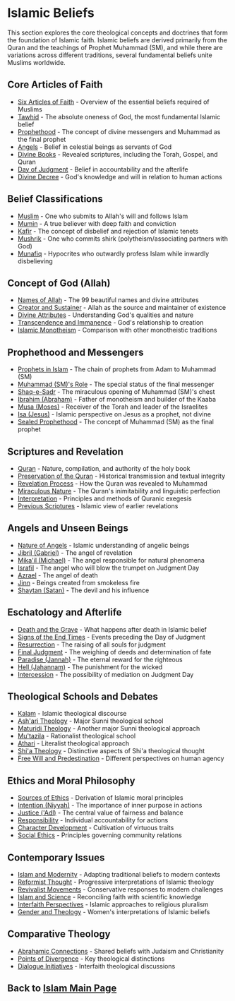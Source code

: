# Islamic Beliefs

This section explores the core theological concepts and doctrines that form the foundation of Islamic faith. Islamic beliefs are derived primarily from the Quran and the teachings of Prophet Muhammad (SM), and while there are variations across different traditions, several fundamental beliefs unite Muslims worldwide.

## Core Articles of Faith

- [Six Articles of Faith](./articles_of_faith.md) - Overview of the essential beliefs required of Muslims
- [Tawhid](./tawhid.md) - The absolute oneness of God, the most fundamental Islamic belief
- [Prophethood](./prophethood.md) - The concept of divine messengers and Muhammad as the final prophet
- [Angels](./angels.md) - Belief in celestial beings as servants of God
- [Divine Books](./divine_books.md) - Revealed scriptures, including the Torah, Gospel, and Quran
- [Day of Judgment](./day_of_judgment.md) - Belief in accountability and the afterlife
- [Divine Decree](./qadar.md) - God's knowledge and will in relation to human actions

## Belief Classifications

- [Muslim](./muslim.md) - One who submits to Allah's will and follows Islam
- [Mumin](./mumin.md) - A true believer with deep faith and conviction
- [Kafir](./kafir.md) - The concept of disbelief and rejection of Islamic tenets
- [Mushrik](./mushrik.md) - One who commits shirk (polytheism/associating partners with God)
- [Munafiq](./munafiq.md) - Hypocrites who outwardly profess Islam while inwardly disbelieving

## Concept of God (Allah)

- [Names of Allah](./names_of_allah.md) - The 99 beautiful names and divine attributes
- [Creator and Sustainer](./creator.md) - Allah as the source and maintainer of existence
- [Divine Attributes](./divine_attributes.md) - Understanding God's qualities and nature
- [Transcendence and Immanence](./transcendence.md) - God's relationship to creation
- [Islamic Monotheism](./islamic_monotheism.md) - Comparison with other monotheistic traditions

## Prophethood and Messengers

- [Prophets in Islam](./prophets.md) - The chain of prophets from Adam to Muhammad (SM)
- [Muhammad (SM)'s Role](./muhammad_prophethood.md) - The special status of the final messenger
- [Shaq-e-Sadr](./shaq_e_sadr.md) - The miraculous opening of Muhammad (SM)'s chest
- [Ibrahim (Abraham)](./ibrahim.md) - Father of monotheism and builder of the Kaaba
- [Musa (Moses)](./musa.md) - Receiver of the Torah and leader of the Israelites
- [Isa (Jesus)](./isa.md) - Islamic perspective on Jesus as a prophet, not divine
- [Sealed Prophethood](./khatam_an_nabiyyin.md) - The concept of Muhammad (SM) as the final prophet

## Scriptures and Revelation

- [Quran](./quran_overview.md) - Nature, compilation, and authority of the holy book
- [Preservation of the Quran](./quran_preservation.md) - Historical transmission and textual integrity
- [Revelation Process](./wahy.md) - How the Quran was revealed to Muhammad
- [Miraculous Nature](./ijaz.md) - The Quran's inimitability and linguistic perfection
- [Interpretation](./tafsir.md) - Principles and methods of Quranic exegesis
- [Previous Scriptures](./previous_scriptures.md) - Islamic view of earlier revelations

## Angels and Unseen Beings

- [Nature of Angels](./nature_of_angels.md) - Islamic understanding of angelic beings
- [Jibril (Gabriel)](./jibril.md) - The angel of revelation
- [Mika'il (Michael)](./mikail.md) - The angel responsible for natural phenomena
- [Israfil](./israfil.md) - The angel who will blow the trumpet on Judgment Day
- [Azrael](./azrael.md) - The angel of death
- [Jinn](./jinn.md) - Beings created from smokeless fire
- [Shaytan (Satan)](./shaytan.md) - The devil and his influence

## Eschatology and Afterlife

- [Death and the Grave](./death.md) - What happens after death in Islamic belief
- [Signs of the End Times](./signs_end_times.md) - Events preceding the Day of Judgment
- [Resurrection](./resurrection.md) - The raising of all souls for judgment
- [Final Judgment](./judgment.md) - The weighing of deeds and determination of fate
- [Paradise (Jannah)](./jannah.md) - The eternal reward for the righteous
- [Hell (Jahannam)](./jahannam.md) - The punishment for the wicked
- [Intercession](./shafaa.md) - The possibility of mediation on Judgment Day

## Theological Schools and Debates

- [Kalam](./kalam.md) - Islamic theological discourse
- [Ash'ari Theology](./ashari.md) - Major Sunni theological school
- [Maturidi Theology](./maturidi.md) - Another major Sunni theological approach
- [Mu'tazila](./mutazila.md) - Rationalist theological school
- [Athari](./athari.md) - Literalist theological approach
- [Shi'a Theology](./shia_theology.md) - Distinctive aspects of Shi'a theological thought
- [Free Will and Predestination](./free_will.md) - Different perspectives on human agency

## Ethics and Moral Philosophy

- [Sources of Ethics](./ethical_sources.md) - Derivation of Islamic moral principles
- [Intention (Niyyah)](./niyyah.md) - The importance of inner purpose in actions
- [Justice ('Adl)](./adl.md) - The central value of fairness and balance
- [Responsibility](./moral_responsibility.md) - Individual accountability for actions
- [Character Development](./akhlaq.md) - Cultivation of virtuous traits
- [Social Ethics](./social_ethics.md) - Principles governing community relations

## Contemporary Issues

- [Islam and Modernity](./islam_modernity.md) - Adapting traditional beliefs to modern contexts
- [Reformist Thought](./reformist_thought.md) - Progressive interpretations of Islamic theology
- [Revivalist Movements](./revivalist_thought.md) - Conservative responses to modern challenges
- [Islam and Science](./islam_science.md) - Reconciling faith with scientific knowledge
- [Interfaith Perspectives](./interfaith.md) - Islamic approaches to religious pluralism
- [Gender and Theology](./gender_theology.md) - Women's interpretations of Islamic beliefs

## Comparative Theology

- [Abrahamic Connections](./abrahamic_connections.md) - Shared beliefs with Judaism and Christianity
- [Points of Divergence](./theological_differences.md) - Key theological distinctions
- [Dialogue Initiatives](./theological_dialogue.md) - Interfaith theological discussions

## Back to [Islam Main Page](../README.md) 